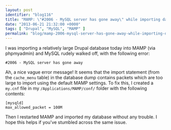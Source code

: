 ```yaml
---
layout: post
identifier: "blog116"
title: "MAMP: \"#2006 - MySQL server has gone away\" while importing database"
date: "2013-06-21 21:32:00 +0000"
tags: [ "Drupal", "MySQL", "MAMP" ]
permalink: "blog/mamp-2006-mysql-server-has-gone-away-while-importing-database"
---
```

I was importing a relatively large Drupal database today into MAMP (via phpmyadmin) and MySQL rudely walked off, with the following error:

    #2006 - MySQL server has gone away

Ah, a nice vague error message! It seems that the import statement (from the `cache_menu` table) in the database dump contains packets which are too large to import using the default MAMP settings. To fix this, I created a `my.cnf` file in my `/Applications/MAMP/conf/` folder with the following contents:

    [mysqld]
    max_allowed_packet = 100M

Then I restarted MAMP and imported my database without any trouble. I hope this helps if you've stumbled across the same issue.